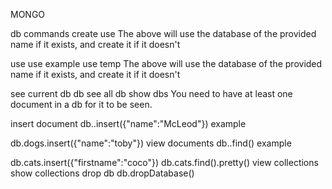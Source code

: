 
MONGO 

db commands
create
use <db name>
The above will use the database of the provided name if it exists, and create it if it doesn't

use
use <db name>
example
use temp
The above will use the database of the provided name if it exists, and create it if it doesn't

see current db
db
see all db
show dbs
You need to have at least one document in a db for it to be seen.

insert document
db.<collection name>.insert({"name":"McLeod"})
example

db.dogs.insert({"name":"toby"})
view documents
db.<collection name>.find()
example

db.cats.insert({"firstname":"coco"})
db.cats.find().pretty()
view collections
show collections
drop db
db.dropDatabase()
